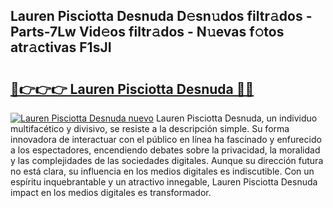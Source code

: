 ## Lauren Pisciotta Desnuda D𝚎sn𝚞dos filtr𝚊dos - Parts-7Lw Vid𝚎os filtr𝚊dos - N𝚞evas f𝚘tos atr𝚊ctivas F1sJI

# <h2><a href="http://mb605vd.tromn.icu/?c=Lauren+Pisciotta+Desnuda">🔗👉👉👉 Lauren Pisciotta Desnuda 🔗🔗</a></h2>

[![Lauren Pisciotta Desnuda nuevo](https://i.imgur.com/pEAQMta.gif)](http://mb605vd.tromn.icu/?c=Lauren+Pisciotta+Desnuda)
Lauren Pisciotta Desnuda, un individuo multifacético y divisivo, se resiste a la descripción simple. Su forma innovadora de interactuar con el público en línea ha fascinado y enfurecido a los espectadores, encendiendo debates sobre la privacidad, la moralidad y las complejidades de las sociedades digitales. Aunque su dirección futura no está clara, su influencia en los medios digitales es indiscutible. Con un espíritu inquebrantable y un atractivo innegable, Lauren Pisciotta Desnuda impact en los medios digitales es transformador.
